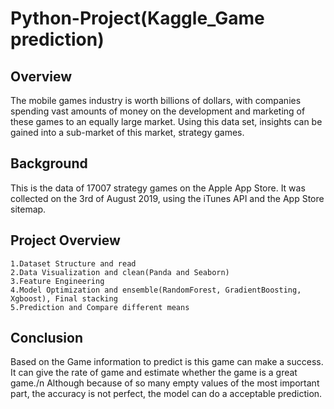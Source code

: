 # Python-Project(Kaggle_Game prediction)
## Overview
The mobile games industry is worth billions of dollars, with companies spending vast amounts of money on the development and marketing of these games to an equally large market. Using this data set, insights can be gained into a sub-market of this market, strategy games.
## Background
This is the data of 17007 strategy games on the Apple App Store. It was collected on the 3rd of August 2019, using the iTunes API and the App Store sitemap.
## Project Overview
    1.Dataset Structure and read
    2.Data Visualization and clean(Panda and Seaborn)
    3.Feature Engineering
    4.Model Optimization and ensemble(RandomForest, GradientBoosting, Xgboost), Final stacking
    5.Prediction and Compare different means
## Conclusion
Based on the Game information to predict is this game can make a success. It can give the rate of game and estimate whether the game is a great game./n
Although because of so many empty values of the most important part, the accuracy is not perfect, the model can do a acceptable prediction. 
